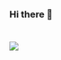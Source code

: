 ### Hi there 👋

# ![](https://github-readme-stats.vercel.app/api?username=12rcu&bg_color=30,e96443,904e95&title_color=fff&text_color=fff&count_private=true&show_icons=true&include_all_commits=true&)

<!--
(https://github-readme-stats.vercel.app/api?username=12rcu&count_private=true&show_icons=true&include_all_commits=true&theme=dracula)
**12rcu/12rcu** is a ✨ _special_ ✨ repository because its `README.md` (this file) appears on your GitHub profile.

Here are some ideas to get you started:

- 🔭 I’m currently working on ...
- 🌱 I’m currently learning ...
- 👯 I’m looking to collaborate on ...
- 🤔 I’m looking for help with ...
- 💬 Ask me about ...
- 📫 How to reach me: ...
- 😄 Pronouns: ...
- ⚡ Fun fact: ...
-->
